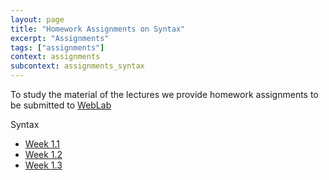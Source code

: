 ```yaml
---
layout: page
title: "Homework Assignments on Syntax"
excerpt: "Assignments"
tags: ["assignments"]
context: assignments
subcontext: assignments_syntax
---
```


To study the material of the lectures we provide homework assignments to be submitted to [WebLab](https://weblab.tudelft.nl/cs4200/2019-2020/)

Syntax

* [Week 1.1](week1.1/)
* [Week 1.2](week1.2/)
* [Week 1.3](week1.3/)
